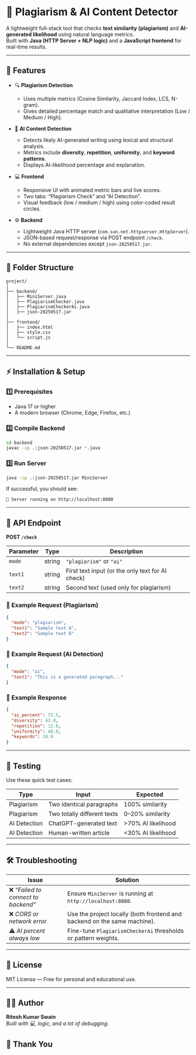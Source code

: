 # 🧠 Plagiarism & AI Content Detector

A lightweight full-stack tool that checks **text similarity (plagiarism)** and **AI-generated likelihood** using natural language metrics.  
Built with **Java (HTTP Server + NLP logic)** and a **JavaScript frontend** for real-time results.

---

## 🚀 Features

- 🔍 **Plagiarism Detection**
  - Uses multiple metrics (Cosine Similarity, Jaccard Index, LCS, N-gram).
  - Gives detailed percentage match and qualitative interpretation (Low / Medium / High).

- 🤖 **AI Content Detection**
  - Detects likely AI-generated writing using lexical and structural analysis.
  - Metrics include **diversity**, **repetition**, **uniformity**, and **keyword patterns**.
  - Displays AI-likelihood percentage and explanation.

- 💻 **Frontend**
  - Responsive UI with animated metric bars and live scores.
  - Two tabs: “Plagiarism Check” and “AI Detection”.
  - Visual feedback (low / medium / high) using color-coded result circles.

- ⚙️ **Backend**
  - Lightweight Java HTTP server (`com.sun.net.httpserver.HttpServer`).
  - JSON-based request/response via POST endpoint `/check`.
  - No external dependencies except `json-20250517.jar`.

---

## 🧩 Folder Structure

```
project/
│
├── backend/
│   ├── MiniServer.java
│   ├── PlagiarismChecker.java
│   ├── PlagiarismCheckerAi.java
│   ├── json-20250517.jar
│
├── frontend/
│   ├── index.html
│   ├── style.css
│   └── script.js
│
└── README.md
```

---

## ⚡ Installation & Setup

### 1️⃣ Prerequisites
- Java 17 or higher  
- A modern browser (Chrome, Edge, Firefox, etc.)

### 2️⃣ Compile Backend
```bash
cd backend
javac -cp .:json-20250517.jar *.java
```

### 3️⃣ Run Server
```bash
java -cp .:json-20250517.jar MiniServer
```
If successful, you should see:
```
🚀 Server running on http://localhost:8080
```
---

## 📡 API Endpoint

**POST `/check`**

| Parameter | Type | Description |
|------------|------|-------------|
| `mode` | string | `"plagiarism"` or `"ai"` |
| `text1` | string | First text input (or the only text for AI check) |
| `text2` | string | Second text (used only for plagiarism) |

### 🔹 Example Request (Plagiarism)
```json
{
  "mode": "plagiarism",
  "text1": "Sample text A",
  "text2": "Sample text B"
}
```

### 🔹 Example Request (AI Detection)
```json
{
  "mode": "ai",
  "text1": "This is a generated paragraph..."
}
```

### 🔹 Example Response
```json
{
  "ai_percent": 72.5,
  "diversity": 63.0,
  "repetition": 12.0,
  "uniformity": 48.0,
  "keywords": 18.0
}
```
---

## 🧪 Testing

Use these quick test cases:

| Type | Input | Expected |
|------|--------|----------|
| Plagiarism | Two identical paragraphs | 100% similarity |
| Plagiarism | Two totally different texts | 0–20% similarity |
| AI Detection | ChatGPT-generated text | >70% AI likelihood |
| AI Detection | Human-written article | <30% AI likelihood |

---

## 🛠 Troubleshooting

| Issue | Solution |
|--------|-----------|
| ❌ *“Failed to connect to backend”* | Ensure `MiniServer` is running at `http://localhost:8080`. |
| ❌ *CORS or network error* | Use the project locally (both frontend and backend on the same machine). |
| ⚠️ *AI percent always low* | Fine-tune `PlagiarismCheckerAi` thresholds or pattern weights. |

---

## 📜 License
MIT License — Free for personal and educational use.

---

## 👨‍💻 Author
**Ritesh Kumar Swain**  
*Built with 💻, logic, and a lot of debugging.*

## 🙏 Thank You
